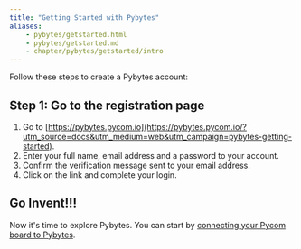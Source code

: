 ```yaml
---
title: "Getting Started with Pybytes"
aliases:
    - pybytes/getstarted.html
    - pybytes/getstarted.md
    - chapter/pybytes/getstarted/intro
---
```


Follow these steps to create a Pybytes account:

## Step 1: Go to the registration page

1. Go to [https://pybytes.pycom.io](https://pybytes.pycom.io/?utm_source=docs&utm_medium=web&utm_campaign=pybytes-getting-started).
2. Enter your full name, email address and a password to your account.
3. Confirm the verification message sent to your email address.
4. Click on the link and complete your login.

## Go Invent!!!

Now it's time to explore Pybytes. You can start by [connecting your Pycom board to Pybytes](../connect).
